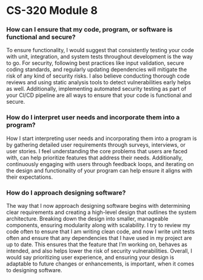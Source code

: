 # CS-320 Module 8

### How can I ensure that my code, program, or software is functional and secure?  
To ensure functionality, I would suggest that consistently testing your code with unit, integration, and system tests throughout development is the way to go. For security, following best practices like input validation, secure coding standards, and regularly updating dependencies will mitigate the risk of any kind of security risks. I also believe conducting thorough code reviews and using static analysis tools to detect vulnerabilities early helps as well. Additionally, implementing automated security testing as part of your CI/CD pipeline are all ways to ensure that your code is functional and secure.

### How do I interpret user needs and incorporate them into a program?
How I start interpreting user needs and incorporating them into a program is by gathering detailed user requirements through surveys, interviews, or user stories. I feel understanding the core problems that users are faced with, can help prioritize features that address their needs. Additionally, continuously engaging with users through feedback loops, and iterating on the design and functionality of your program can help ensure it aligns with their expectations.

### How do I approach designing software?
The way that I now approach designing software begins with determining clear requirements and creating a high-level design that outlines the system architecture. Breaking down the design into smaller, manageable components, ensuring modularity along with scalability. I try to review my code often to ensure that I am writing clean code, and now I write unit tests often and ensure that any dependencies that I have used in my project are up to date. This ensures that the feature that I’m working on, behaves as intended, and also helps lower the risk of security vulnerabilities. Overall, I would say prioritizing user experience, and ensuring your design is adaptable to future changes or enhancements, is important, when it comes to designing software.

